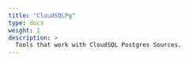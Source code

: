 ```yaml
---
title: "CloudSQLPg"
type: docs
weight: 1
description: > 
  Tools that work with CloudSQL Postgres Sources.
---
```

